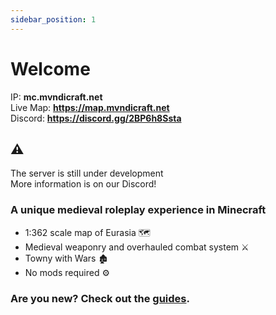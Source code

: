 ```yaml
---
sidebar_position: 1
---
```



# Welcome 
IP: **mc.mvndicraft.net** <br/>
Live Map: **https://map.mvndicraft.net** <br/>
Discord: **https://discord.gg/2BP6h8Ssta**

## ⚠
The server is still under development <br/>
More information is on our Discord!

### A unique medieval roleplay experience in Minecraft
- 1:362 scale map of Eurasia 🗺
- Medieval weaponry and overhauled combat system ⚔
- Towny with Wars 🏚
- No mods required ⚙


### Are you new? Check out the [guides](https://mvndicraft.net/docs/category/Guides).

